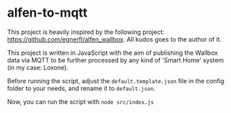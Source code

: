 # alfen-to-mqtt

This project is heavily inspired by the following project: https://github.com/egnerfl/alfen_wallbox. All kudos goes to the author of it. 

This project is written in JavaScript with the aim of publishing the Wallbox data via MQTT to be further processed by any kind of 'Smart Home' system (in my case: Loxone).

Before running the script, adjust the `default.template.json` file in the config folder to your needs, and rename it to `default.json`.

Now, you can run the script with `node src/index.js`
